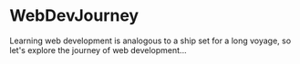 # WebDevJourney
Learning web development is analogous to a ship set for a long voyage, so let's explore the journey of web development...

